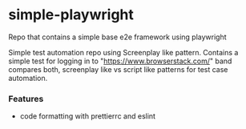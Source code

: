 # simple-playwright
Repo that contains a simple base e2e framework using playwright

Simple test automation repo using Screenplay like pattern. Contains a simple test for logging in to "https://www.browserstack.com/" band compares both, screenplay like vs script like patterns for test case automation.

### Features
 - code formatting with prettierrc and eslint
